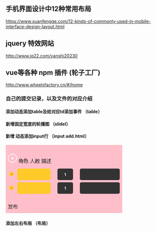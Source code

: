 ## 手机界面设计中12种常用布局
https://www.xuanfengge.com/12-kinds-of-commonly-used-in-mobile-interface-design-layout.html
## jquery 特效网站
http://www.jq22.com/yanshi20230
## vue等各种 npm 插件 (轮子工厂)
http://www.wheelsfactory.cn/#/home

###  自己的提交记录，以及文件的对应介绍
####  添加动态添加table及给对应td添加事件  （table）
####  新增固定宽度的轮播图   （slidel）
####  新增 动态添加input行   （input add.html）
![动态添加input行](https://github.com/lujunling123/CollectUrl/blob/master/add_input/images/addinput.png)
####  添加左右布局  （布局）
